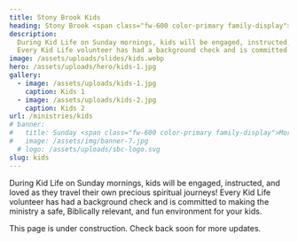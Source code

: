 ```yaml
---
title: Stony Brook Kids
heading: Stony Brook <span class="fw-600 color-primary family-display">Kids</span>
description:
  During Kid Life on Sunday mornings, kids will be engaged, instructed, and loved as they travel their own precious spiritual journeys!
  Every Kid Life volunteer has had a background check and is committed to making the ministry a safe, Biblically relevant, and fun environment for your kids.
image: /assets/uploads/slides/kids.webp
hero: /assets/uploads/hero/kids-1.jpg
gallery:
  - image: /assets/uploads/kids-1.jpg
    caption: Kids 1
  - image: /assets/uploads/kids-2.jpg
    caption: Kids 2
url: /ministries/kids
# banner:
#   title: Sunday <span class="fw-600 color-primary family-display">Mornings</span>
#   image: /assets/img/banner-7.jpg
  # logo: /assets/uploads/sbc-logo.svg
slug: kids
---
```


During Kid Life on Sunday mornings, kids will be engaged, instructed, and loved as they travel their own precious spiritual journeys!
Every Kid Life volunteer has had a background check and is committed to making the ministry a safe, Biblically relevant, and fun environment for your kids.

This page is <span class="fw-400 color-primary">under construction</span>.
Check back soon for more updates.
